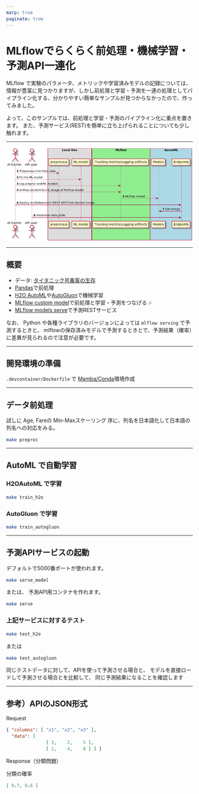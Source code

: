 ```yaml
---
marp: true
paginate: true
---
```


# MLflowでらくらく前処理・機械学習・予測API一連化

MLflow で実験のパラメータ、メトリックや学習済みモデルの記録については、情報が豊富に見つかりますが、しかし前処理と学習・予測を一連の処理としてパイプライン化する、分かりやすい簡単なサンプルが見つからなかったので、作ってみました。

よって、このサンプルでは、前処理と学習・予測のパイプライン化に重点を置きます。
また、予測サービス(REST)を簡単に立ち上げられることについても少し触れます。

---

![bg contain](out/UML/UML.png)

---

## 概要

* データ: [タイタニック号乗客の生存](https://web.stanford.edu/class/archive/cs/cs109/cs109.1166/stuff/titanic.csv)
* [Pandas](https://pandas.pydata.org/)で前処理
* [H2O AutoML](http://docs.h2o.ai/h2o/latest-stable/h2o-docs/automl.html?highlight=automl)や[AutoGluon](https://github.com/awslabs/autogluon)で機械学習
* [MLflow custom model](https://mlflow.org/docs/latest/models.html#example-saving-an-xgboost-model-in-mlflow-format)で前処理と学習・予測をつなげる :notes:
* [MLflow models serve](https://mlflow.org/docs/latest/models.html#deploy-mlflow-models)で予測RESTサービス

なお、 Python や各種ライブラリのバージョンによっては `mlflow serving` で予測するときと、
mlflowの保存済みモデルで予測するときとで、予測結果（確率）に差異が見られるので注意が必要です。

---

## 開発環境の準備

`.devcontainer/Dockerfile` で
[Mamba/Conda](https://github.com/mamba-org/mamba)環境作成

---

## データ前処理

試しに Age, Fareの Min-Maxスケーリング
序に、列名を日本語化して日本語の列名への対応をみる。

``` bash
make preproc
```

---

## AutoML で自動学習

### H2OAutoML で学習

``` bash
make train_h2o
```

### AutoGluon で学習

``` bash
make train_autogluon
```

---

## 予測APIサービスの起動

デフォルトで5000番ポートが使われます。

``` bash
make serve_model
```

または、 予測API用コンテナを作れます。

``` bash
make serve
```

### 上記サービスに対するテスト

``` bash
make test_h2o
```

または

``` bash
make test_autogluon
```

同じテストデータに対して、APIを使って予測させる場合と、
モデルを直接ロードして予測させる場合とを比較して、
同じ予測結果になることを確認します

---

## 参考）APIのJSON形式

Request

``` json
{ "columns": [ "x1", "x2", "x3" ],
  "data": [
               [ 3,    2,    5 ],
               [ 1,    4,    8 ] ] }
```

Response（分類問題）

分類の確率

``` json
[ 0.7, 0.6 ]
```
